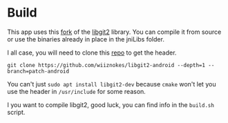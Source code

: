 # Build

This app uses this [fork](https://github.com/wiiznokes/libgit2-android) of the [libgit2](https://github.com/libgit2/libgit2) library.
You can compile it from source or use the binaries already in place in the jniLibs folder.

I all case, you will need to clone this [repo](https://github.com/wiiznokes/libgit2-android) to get the header.

```
git clone https://github.com/wiiznokes/libgit2-android --depth=1 --branch=patch-android
```

You can't just `sudo apt install libgit2-dev` because `cmake` won't let you use the header in `/usr/include` for some reason.

I you want to compile libgit2, good luck, you can find info in the `build.sh` script.
